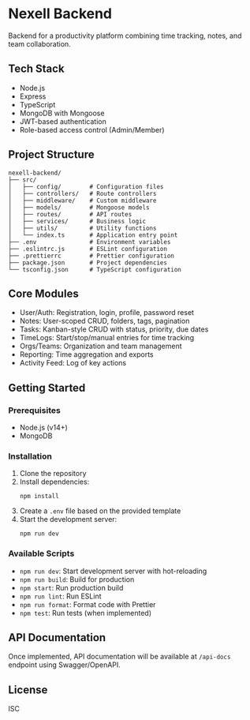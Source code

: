 # Nexell Backend

Backend for a productivity platform combining time tracking, notes, and team collaboration.

## Tech Stack

- Node.js
- Express
- TypeScript
- MongoDB with Mongoose
- JWT-based authentication
- Role-based access control (Admin/Member)

## Project Structure

```
nexell-backend/
├── src/
│   ├── config/        # Configuration files
│   ├── controllers/   # Route controllers
│   ├── middleware/    # Custom middleware
│   ├── models/        # Mongoose models
│   ├── routes/        # API routes
│   ├── services/      # Business logic
│   ├── utils/         # Utility functions
│   └── index.ts       # Application entry point
├── .env               # Environment variables
├── .eslintrc.js       # ESLint configuration
├── .prettierrc        # Prettier configuration
├── package.json       # Project dependencies
└── tsconfig.json      # TypeScript configuration
```

## Core Modules

- User/Auth: Registration, login, profile, password reset
- Notes: User-scoped CRUD, folders, tags, pagination
- Tasks: Kanban-style CRUD with status, priority, due dates
- TimeLogs: Start/stop/manual entries for time tracking
- Orgs/Teams: Organization and team management
- Reporting: Time aggregation and exports
- Activity Feed: Log of key actions

## Getting Started

### Prerequisites

- Node.js (v14+)
- MongoDB

### Installation

1. Clone the repository
2. Install dependencies:
   ```
   npm install
   ```
3. Create a `.env` file based on the provided template
4. Start the development server:
   ```
   npm run dev
   ```

### Available Scripts

- `npm run dev`: Start development server with hot-reloading
- `npm run build`: Build for production
- `npm start`: Run production build
- `npm run lint`: Run ESLint
- `npm run format`: Format code with Prettier
- `npm test`: Run tests (when implemented)

## API Documentation

Once implemented, API documentation will be available at `/api-docs` endpoint using Swagger/OpenAPI.

## License

ISC
